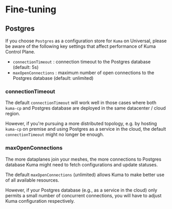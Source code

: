 # Fine-tuning

## Postgres

If you choose `Postgres` as a configuration store for `Kuma` on Universal,
please be aware of the following key settings that affect performance of Kuma Control Plane.

* `connectionTimeout`  : connection timeout to the Postgres database (default: 5s)
* `maxOpenConnections` : maximum number of open connections to the Postgres database (default: unlimited)

### connectionTimeout

The default `connectionTimeout` will work well in those cases where both `kuma-cp` and Postgres database are deployed in the same datacenter / cloud region.

However, if you're pursuing a more distributed topology, e.g. by hosting `kuma-cp` on premise and using Postgres as a service in the cloud, the default `connectionTimeout` might no longer be enough.

### maxOpenConnections

The more dataplanes join your meshes, the more connections to Postgres database Kuma might need to fetch configurations and update statuses.

The default `maxOpenConnections` (unlimited) allows Kuma to make better use of all available resources.

However, if your Postgres database (e.g., as a service in the cloud) only permits a small number of concurrent connections, you will have to adjust Kuma configuration respectively.
